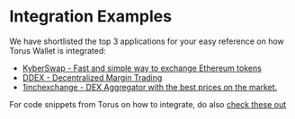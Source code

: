# Integration Examples

We have shortlisted the top 3 applications for your easy reference on how Torus Wallet is integrated:

* [KyberSwap - Fast and simple way to exchange Ethereum tokens](https://kyberswap.com/swap/eth-knc)
* [DDEX - Decentralized Margin Trading](https://ddex.io/margin/ETH-USDT)
* [1inchexchange - DEX Aggregator with the best prices on the market.](https://1inch.exchange/#/)

For code snippets from Torus on how to integrate, do also [check these out](https://github.com/torusresearch/torus-embed/tree/master/examples)



